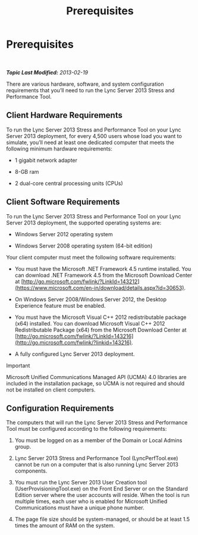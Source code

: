 ﻿---
title: Prerequisites
TOCTitle: Prerequisites
ms:assetid: 48016bea-be3b-4ba5-8df8-d8ad4d9243d9
ms:mtpsurl: https://technet.microsoft.com/en-us/library/JJ945592(v=OCS.15)
ms:contentKeyID: 51541417
ms.date: 07/23/2014
mtps_version: v=OCS.15
---

<div data-xmlns="http://www.w3.org/1999/xhtml">

<div class="topic" data-xmlns="http://www.w3.org/1999/xhtml" data-msxsl="urn:schemas-microsoft-com:xslt" data-cs="http://msdn.microsoft.com/en-us/">

<div data-asp="http://msdn2.microsoft.com/asp">

# Prerequisites

</div>

<div id="mainSection">

<div id="mainBody">

<span> </span>

_**Topic Last Modified:** 2013-02-19_

There are various hardware, software, and system configuration requirements that you’ll need to run the Lync Server 2013 Stress and Performance Tool.

<div>

## Client Hardware Requirements

To run the Lync Server 2013 Stress and Performance Tool on your Lync Server 2013 deployment, for every 4,500 users whose load you want to simulate, you’ll need at least one dedicated computer that meets the following minimum hardware requirements:

  - 1 gigabit network adapter

  - 8-GB ram

  - 2 dual-core central processing units (CPUs)

</div>

<div>

## Client Software Requirements

To run the Lync Server 2013 Stress and Performance Tool on your Lync Server 2013 deployment, the supported operating systems are:

  - Windows Server 2012 operating system

  - Windows Server 2008 operating system (64-bit edition)

Your client computer must meet the following software requirements:

  - You must have the Microsoft .NET Framework 4.5 runtime installed. You can download .NET Framework 4.5 from the Microsoft Download Center at [http://go.microsoft.com/fwlink/?LinkId=143212](https://www.microsoft.com/en-in/download/details.aspx?id=30653).

  - On Windows Server 2008/Windows Server 2012, the Desktop Experience feature must be enabled.

  - You must have the Microsoft Visual C++ 2012 redistributable package (x64) installed. You can download Microsoft Visual C++ 2012 Redistributable Package (x64) from the Microsoft Download Center at [http://go.microsoft.com/fwlink/?LinkId=143216](http://go.microsoft.com/fwlink/?linkid=143216).

  - A fully configured Lync Server 2013 deployment.

<div>


> [!IMPORTANT]  
> Microsoft Unified Communications Managed API (UCMA) 4.0 libraries are included in the installation package, so UCMA is not required and should not be installed on client computers.



</div>

</div>

<div>

## Configuration Requirements

The computers that will run the Lync Server 2013 Stress and Performance Tool must be configured according to the following requirements:

1.  You must be logged on as a member of the Domain or Local Admins group.

2.  Lync Server 2013 Stress and Performance Tool (LyncPerfTool.exe) cannot be run on a computer that is also running Lync Server 2013 components.

3.  You must run the Lync Server 2013 User Creation tool (UserProvisioningTool.exe) on the Front End Server or on the Standard Edition server where the user accounts will reside. When the tool is run multiple times, each user who is enabled for Microsoft Unified Communications must have a unique phone number.

4.  The page file size should be system-managed, or should be at least 1.5 times the amount of RAM on the system.

</div>

</div>

<span> </span>

</div>

</div>

</div>


